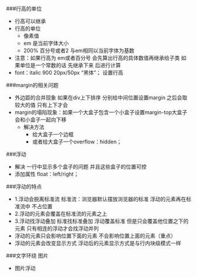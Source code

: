 ###行高的单位
* 行高可以继承
* 行高的单位
	* 像素值
	* em 是当前字体大小 
	* 200% 百分号或者2 与em相同以当前字体为基数
* 注意：如果行高为 em或者百分号 会先算出行高的具体数值再继承给子类 如果单位是一个常数的话 先继承下来 后进行计算
* font：italic 900 20px/50px “黑体”； 设置行高

###margin的相关问题
* 外边距的合并现象 如果在div上下排序 分别给中间位置设置margin 之后会取较大的值  只有上下才会
* margin的塌陷现象：如果一个大盒子包含一个小盒子设置margin-top大盒子会和小盒子一起向下移
	* 解决方法 
		* 给大盒子一个边框
		* 或者给大盒子一个overflow：hidden；

###浮动 
* 解决 一行中显示多个盒子的问题 并且这些盒子的位置可控
* 添加属性 float：left/right； 

###浮动的特点
* 1.浮动会脱离标准流 标准流：浏览器默认摆放浏览器的标准 浮动的元素再在标准流中 不占位置
* 2.浮动的元素会覆盖在标准流的元素之上
* 3.浮动找浮动叠加 标准找标准叠加 浮动覆盖标准 但是只会覆盖他位置之下的元素 只有相连的浮动才会找浮动并列
* 浮动的元素只会影响位置下面的元素 不会影响位置上面的元素（重点）
* 浮动的元素会改变显示方式 浮动后的元素显示方式是与行内块级模式一样

###文字环绕 图片
* 图片浮动